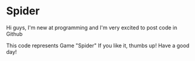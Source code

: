 # Spider
Hi guys, I'm new at programming and I'm very excited to post code in Github

This code represents Game "Spider"
If you like it, thumbs up!
Have a good day!
